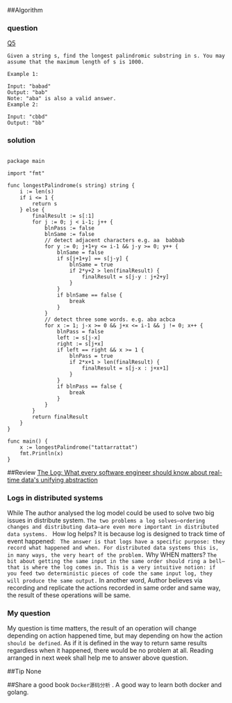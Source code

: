 ##Algorithm
### question
[Q5](https://leetcode.com/problems/longest-palindromic-substring/)
```cassandraql
Given a string s, find the longest palindromic substring in s. You may assume that the maximum length of s is 1000.

Example 1:

Input: "babad"
Output: "bab"
Note: "aba" is also a valid answer.
Example 2:

Input: "cbbd"
Output: "bb"
```

### solution
```cassandraql

package main

import "fmt"

func longestPalindrome(s string) string {
	i := len(s)
	if i <= 1 {
		return s
	} else {
		finalResult := s[:1]
		for j := 0; j < i-1; j++ {
			blnPass := false
			blnSame := false
			// detect adjacent characters e.g. aa  babbab
			for y := 0; j+1+y <= i-1 && j-y >= 0; y++ {
				blnSame = false
				if s[j+1+y] == s[j-y] {
					blnSame = true
					if 2*y+2 > len(finalResult) {
						finalResult = s[j-y : j+2+y]
					}
				}
				if blnSame == false {
					break
				}
			}
			// detect three some words. e.g. aba acbca
			for x := 1; j-x >= 0 && j+x <= i-1 && j != 0; x++ {
				blnPass = false
				left := s[j-x]
				right := s[j+x]
				if left == right && x >= 1 {
					blnPass = true
					if 2*x+1 > len(finalResult) {
						finalResult = s[j-x : j+x+1]
					}
				}
				if blnPass == false {
					break
				}
			}
		}
		return finalResult
	}
}

func main() {
	x := longestPalindrome("tattarrattat")
	fmt.Println(x)
}

```

##Review
[The Log: What every software engineer should know about real-time data's unifying abstraction](https://engineering.linkedin.com/distributed-systems/log-what-every-software-engineer-should-know-about-real-time-datas-unifying)
### Logs in distributed systems

While The author analysed the log model could be used to solve two big issues in distribute system.
`The two problems a log solves—ordering changes and distributing data—are even more important in distributed data systems. `
How log helps? It is because log is designed to track time of event happened:
` The answer is that logs have a specific purpose: they record what happened and when. For distributed data systems this is, in many ways, the very heart of the problem.`
Why WHEN matters?
`The bit about getting the same input in the same order should ring a bell—that is where the log comes in. This is a very intuitive notion: if you feed two deterministic pieces of code the same input log, they will produce the same output.`
In another word, 
Author believes via recording and replicate the actions recorded in same order and same way, the result of these operations will be same.
### My question
My question is time matters, the result of an operation will change depending on action happened time, but may depending on how the action `should be defined`. As if it is defined in the way to return same results regardless when it happened, there would be no problem at all.
Reading arranged in next week shall help me to answer above question.

##Tip
None

##Share
a good book `Docker源码分析` . A good way to learn both docker and golang. 